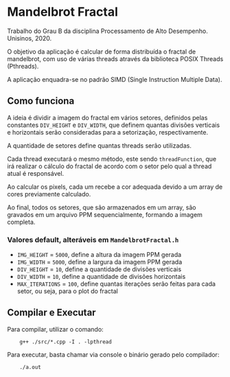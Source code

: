 # Mandelbrot Fractal

Trabalho do Grau B da disciplina Processamento de Alto Desempenho. Unisinos, 2020.

O objetivo da aplicação é calcular de forma distribuída o fractal de mandelbrot, com uso de várias threads através da biblioteca POSIX Threads (Pthreads).

A aplicação enquadra-se no padrão SIMD (Single Instruction Multiple Data).

## Como funciona

A ideia é dividir a imagem do fractal em vários setores, definidos pelas constantes `DIV_HEIGHT` e `DIV_WIDTH`, que definem quantas divisões verticais e horizontais serão consideradas para a setorização, respectivamente.

A quantidade de setores define quantas threads serão utilizadas.

Cada thread executará o mesmo método, este sendo `threadFunction`, que irá realizar o cálculo do fractal de acordo com o setor pelo qual a thread atual é responsável.

Ao calcular os pixels, cada um recebe a cor adequada devido a um array de cores previamente calculado.

Ao final, todos os setores, que são armazenados em um array, são gravados em um arquivo PPM sequencialmente, formando a imagem completa.

### Valores default, alteráveis em `MandelbrotFractal.h`

* `IMG_HEIGHT` = `5000`, define a altura da imagem PPM gerada
* `IMG_WIDTH` = `5000`, define a largura da imagem PPM gerada
* `DIV_HEIGHT` = `10`, define a quantidade de divisões verticais
* `DIV_WIDTH` = `10`, define a quantidade de divisões horizontais
* `MAX_ITERATIONS` = `100`, define quantas iterações serão feitas para cada setor, ou seja, para o plot do fractal

## Compilar e Executar

Para compilar, utilizar o comando:

```
	g++ ./src/*.cpp -I . -lpthread
```

Para executar, basta chamar via console o binário gerado pelo compilador:

```
	./a.out
```
